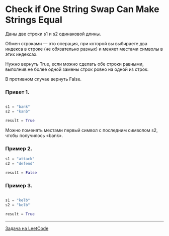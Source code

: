 # Check if One String Swap Can Make Strings Equal

Даны две строки s1 и s2 одинаковой длины. 

Обмен строками — это операция, при которой вы выбираете два индекса в строке (не обязательно разных) и меняет местами символы в этих индексах.

Нужно вернуть True, если можно сделать обе строки равными, выполнив не более одной замены строк ровно на одной из строк. 

В противном случае вернуть False.



### Привет 1.

```python

s1 = "bank"
s2 = "kanb"

result = True
```

Можно поменять местами первый символ с последним символом s2, чтобы получилось «bank».

### Пример 2.

```python
s1 = "attack"
s2 = "defend"

result = False
```

### Пример 3.

```python

s1 = "kelb"
s2 = "kelb"

result = True
```

---
<a href="https://leetcode.com/problems/check-if-one-string-swap-can-make-strings-equal/">Задача на LeetCode</a>
